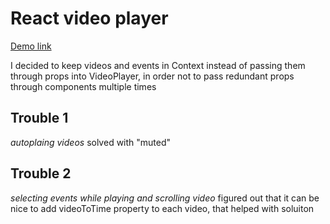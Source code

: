 # React video player

[Demo link](https://fantazer-nure.github.io/video-player/)

I decided to keep videos and events in Context instead of passing them through props into VideoPlayer, in order not to pass redundant props through components multiple times

## Trouble 1
*autoplaing videos*
solved with "muted"

## Trouble 2
*selecting events while playing and scrolling video*
figured out that it can be nice to add videoToTime property to each video, that helped with soluiton

